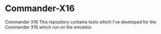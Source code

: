 # Commander-X16
Commander X16
This repository contains tools which I've developed for the Commander X16 which run on the emulator.
